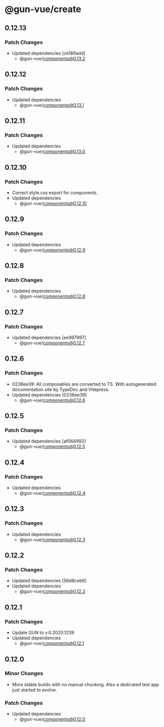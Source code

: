 # @gun-vue/create

## 0.12.13

### Patch Changes

- Updated dependencies [ce189add]
  - @gun-vue/components@0.13.2

## 0.12.12

### Patch Changes

- Updated dependencies
  - @gun-vue/components@0.13.1

## 0.12.11

### Patch Changes

- Updated dependencies
  - @gun-vue/components@0.13.0

## 0.12.10

### Patch Changes

- Correct style.css export for components.
- Updated dependencies
  - @gun-vue/components@0.12.10

## 0.12.9

### Patch Changes

- Updated dependencies
  - @gun-vue/components@0.12.9

## 0.12.8

### Patch Changes

- Updated dependencies
  - @gun-vue/components@0.12.8

## 0.12.7

### Patch Changes

- Updated dependencies [ee997997]
  - @gun-vue/components@0.12.7

## 0.12.6

### Patch Changes

- 0238ee39: All composables are converted to TS. With autogenerated documentation site by TypeDoc and Vitepress.
- Updated dependencies [0238ee39]
  - @gun-vue/components@0.12.6

## 0.12.5

### Patch Changes

- Updated dependencies [af064992]
  - @gun-vue/components@0.12.5

## 0.12.4

### Patch Changes

- Updated dependencies
  - @gun-vue/components@0.12.4

## 0.12.3

### Patch Changes

- Updated dependencies
  - @gun-vue/components@0.12.3

## 0.12.2

### Patch Changes

- Updated dependencies [56d8ceb6]
- Updated dependencies
  - @gun-vue/components@0.12.2

## 0.12.1

### Patch Changes

- Update GUN to v.0.2020.1239
- Updated dependencies
  - @gun-vue/components@0.12.1

## 0.12.0

### Minor Changes

- More stable builds with no manual chunking. Also a dedicated test app just started to evolve.

### Patch Changes

- Updated dependencies
  - @gun-vue/components@0.12.0
